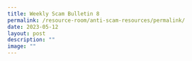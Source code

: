```yaml
---
title: Weekly Scam Bulletin 8
permalink: /resource-room/anti-scam-resources/permalink/
date: 2023-05-12
layout: post
description: ""
image: ""
---
```

